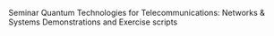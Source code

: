 Seminar Quantum Technologies for Telecommunications: Networks & Systems
Demonstrations and Exercise scripts
